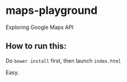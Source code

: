 # maps-playground
Exploring Google Maps API

## How to run this:
Do `bower install` first, then launch `index.html`

Easy.
